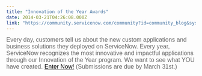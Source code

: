 ```yaml
---
title: "Innovation of the Year Awards"
date: 2014-03-21T04:26:08.000Z
link: "https://community.servicenow.com/community?id=community_blog&sys_id=f5bcea25dbd0dbc01dcaf3231f9619b3"
---
```

<p><span style="color: #666666; font-family: arial, sans-serif; font-size: 16px;">Every day, customers tell us about the new custom applications and business solutions they deployed on ServiceNow. Every year, ServiceNow recognizes the most innovative and impactful applications through our Innovation of the Year program. We want to see what YOU have created. </span><a title="k-external-small" class="jive-link-external-small" href="https://knowledge.servicenow.com/KN14/Awards/Mar3CommunityNE" rel="nofollow" style="font-size: 16px; font-family: arial, sans-serif; color: #000000;">Enter Now!</a><span style="color: #666666; font-family: arial, sans-serif; font-size: 16px;"> (Submissions are due by March 31st.)</span></p>